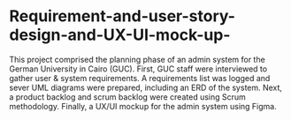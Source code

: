 # Requirement-and-user-story-design-and-UX-UI-mock-up-
This project comprised the planning phase of an admin system for the German University in Cairo (GUC). First, GUC staff were interviewed to gather user & system requirements.  A requirements list was logged and sever UML diagrams were prepared, including an ERD of the system. Next,  a product backlog and scrum backlog were created using Scrum methodology. Finally,  a UX/UI mockup for the admin system using Figma.
